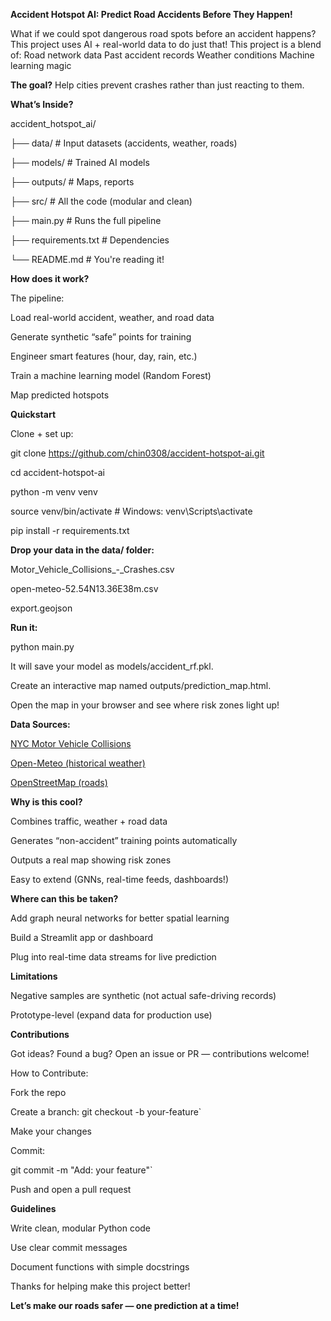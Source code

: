 **Accident Hotspot AI: Predict Road Accidents Before They Happen!**

What if we could spot dangerous road spots before an accident happens?
This project uses AI + real-world data to do just that!
This project is a blend of:
Road network data
Past accident records
Weather conditions
Machine learning magic

**The goal?** Help cities prevent crashes rather than just reacting to them.

**What’s Inside?**

accident_hotspot_ai/

├── data/             # Input datasets (accidents, weather, roads)

├── models/           # Trained AI models

├── outputs/          # Maps, reports

├── src/              # All the code (modular and clean)

├── main.py           # Runs the full pipeline

├── requirements.txt  # Dependencies

└── README.md         # You're reading it!

**How does it work?**

The pipeline:

Load real-world accident, weather, and road data

Generate synthetic “safe” points for training

Engineer smart features (hour, day, rain, etc.)

Train a machine learning model (Random Forest)

Map predicted hotspots

**Quickstart**

Clone + set up:

git clone https://github.com/chin0308/accident-hotspot-ai.git

cd accident-hotspot-ai

python -m venv venv

source venv/bin/activate  # Windows: venv\Scripts\activate

pip install -r requirements.txt


**Drop your data in the data/ folder:**

Motor_Vehicle_Collisions_-_Crashes.csv

open-meteo-52.54N13.36E38m.csv

export.geojson


**Run it:**

python main.py

It will save your model as models/accident_rf.pkl.

Create an interactive map named outputs/prediction_map.html.

Open the map in your browser and see where risk zones light up!


**Data Sources:**

[NYC Motor Vehicle Collisions](https://data.cityofnewyork.us/Public-Safety/Motor-Vehicle-Collisions-Crashes/h9gi-nx95/about_data)

[Open-Meteo (historical weather)](https://open-meteo.com/en/docs/gfs-api)

[OpenStreetMap (roads)](https://overpass-turbo.eu/)


**Why is this cool?**

Combines traffic, weather + road data

Generates “non-accident” training points automatically

Outputs a real map showing risk zones

Easy to extend (GNNs, real-time feeds, dashboards!)


**Where can this be taken?**

Add graph neural networks for better spatial learning

Build a Streamlit app or dashboard

Plug into real-time data streams for live prediction


**Limitations**

Negative samples are synthetic (not actual safe-driving records)

Prototype-level (expand data for production use)


**Contributions**

Got ideas? Found a bug? Open an issue or PR — contributions welcome!


How to Contribute:  

Fork the repo  

Create a branch: git checkout -b your-feature`  

Make your changes


Commit: 

git commit -m "Add: your feature"`  

Push and open a pull request  


**Guidelines**

Write clean, modular Python code  

Use clear commit messages  

Document functions with simple docstrings

Thanks for helping make this project better!

**Let’s make our roads safer — one prediction at a time!**
